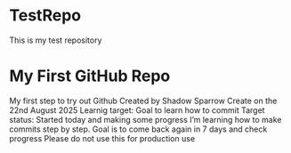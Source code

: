 # TestRepo
This is my test repository
# My First GitHub Repo
My first step to try out Github
Created by Shadow Sparrow
Create on the 22nd August 2025
Learnig target: Goal to learn how to commit
Target status: Started today and making some progress
I’m learning how to make commits step by step.
Goal is to come back again in 7 days and check progress
Please do not use this for production use

